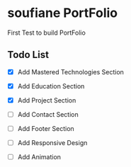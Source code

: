 # soufiane PortFolio
First Test to build PortFolio

## Todo List
- [X] Add Mastered Technologies Section
- [X] Add Education Section
- [X] Add Project Section
- [ ] Add Contact Section
- [ ] Add Footer Section
- [ ] Add Responsive Design
- [ ] Add Animation



 